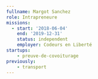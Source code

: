 ```yaml
---
fullname: Margot Sanchez
role: Intrapreneure
missions:
  - start: '2018-06-04'
    end: '2019-12-31'
    status: independent
    employer: Codeurs en Liberté
startups:
    - preuve-de-covoiturage
previously:
    - transport
---
```

